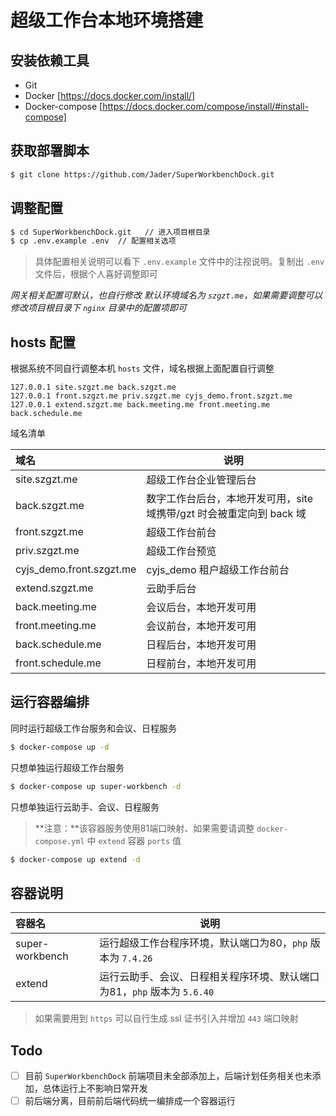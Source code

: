 # 超级工作台本地环境搭建

## 安装依赖工具

- Git
- Docker [https://docs.docker.com/install/]
- Docker-compose [https://docs.docker.com/compose/install/#install-compose]

## 获取部署脚本

```bash
$ git clone https://github.com/Jader/SuperWorkbenchDock.git
```

## 调整配置

```bash
$ cd SuperWorkbenchDock.git   // 进入项目根目录
$ cp .env.example .env  // 配置相关选项
```

> 具体配置相关说明可以看下 `.env.example` 文件中的注视说明。复制出 `.env` 文件后，根据个人喜好调整即可

*网关相关配置可默认，也自行修改*
*默认环境域名为 `szgzt.me`，如果需要调整可以修改项目根目录下 `nginx` 目录中的配置项即可*

## hosts 配置

根据系统不同自行调整本机 `hosts` 文件，域名根据上面配置自行调整

```
127.0.0.1 site.szgzt.me back.szgzt.me 
127.0.0.1 front.szgzt.me priv.szgzt.me cyjs_demo.front.szgzt.me
127.0.0.1 extend.szgzt.me back.meeting.me front.meeting.me back.schedule.me
```

域名清单

| 域名 | 说明 |
|:--|---|
| site.szgzt.me | 超级工作台企业管理后台 |
| back.szgzt.me | 数字工作台后台，本地开发可用，site域携带/gzt 时会被重定向到 back 域 |
| front.szgzt.me | 超级工作台前台 |
| priv.szgzt.me | 超级工作台预览 |
| cyjs_demo.front.szgzt.me | cyjs_demo 租户超级工作台前台 |
| extend.szgzt.me | 云助手后台 |
| back.meeting.me | 会议后台，本地开发可用 |
| front.meeting.me | 会议前台，本地开发可用 |
| back.schedule.me | 日程后台，本地开发可用 |
| front.schedule.me | 日程前台，本地开发可用 |

## 运行容器编排

同时运行超级工作台服务和会议、日程服务

```bash
$ docker-compose up -d
```

只想单独运行超级工作台服务

```bash
$ docker-compose up super-workbench -d
```

只想单独运行云助手、会议、日程服务

> **注意：**该容器服务使用81端口映射、如果需要请调整 `docker-compose.yml` 中 `extend` 容器 `ports` 值

```bash
$ docker-compose up extend -d
```

## 容器说明

| 容器名 | 说明 |
|:--|---|
| super-workbench | 运行超级工作台程序环境，默认端口为80，`php` 版本为 `7.4.26` |
| extend | 运行云助手、会议、日程相关程序环境、默认端口为81，`php` 版本为 `5.6.40` |

> 如果需要用到 `https` 可以自行生成 ssl 证书引入并增加 `443` 端口映射

## Todo

- [ ] 目前 `SuperWorkbenchDock` 前端项目未全部添加上，后端计划任务相关也未添加，总体运行上不影响日常开发
- [ ] 前后端分离，目前前后端代码统一编排成一个容器运行